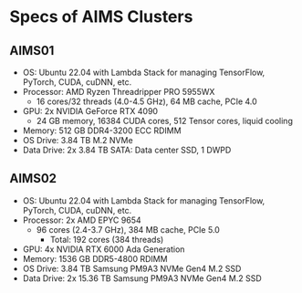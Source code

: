 # Specs of AIMS Clusters

## AIMS01

- OS: Ubuntu 22.04 with Lambda Stack for managing TensorFlow, PyTorch, CUDA, cuDNN, etc.
- Processor: AMD Ryzen Threadripper PRO 5955WX
	- 16 cores/32 threads (4.0-4.5 GHz), 64 MB cache, PCIe 4.0
- GPU: 2x NVIDIA GeForce RTX 4090
	- 24 GB memory, 16384 CUDA cores, 512 Tensor cores, liquid cooling
- Memory: 512 GB DDR4-3200 ECC RDIMM
- OS Drive: 3.84 TB M.2 NVMe
- Data Drive: 2x 3.84 TB SATA: Data center SSD, 1 DWPD

## AIMS02

- OS: Ubuntu 22.04 with Lambda Stack for managing TensorFlow, PyTorch, CUDA, cuDNN, etc.
- Processor: 2x AMD EPYC 9654 
	- 96 cores (2.4-3.7 GHz), 384 MB cache, PCIe 5.0
        - Total: 192 cores (384 threads)
- GPU: 4x NVIDIA RTX 6000 Ada Generation
- Memory: 1536 GB DDR5-4800 RDIMM
- OS Drive: 3.84 TB Samsung PM9A3 NVMe Gen4 M.2 SSD
- Data Drive: 2x 15.36 TB Samsung PM9A3 NVMe Gen4 M.2 SSD
